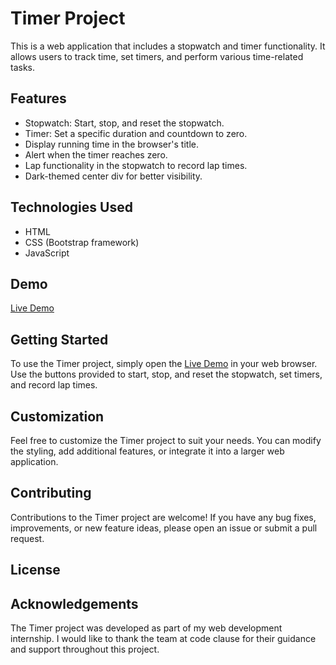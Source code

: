 # Timer Project

This is a web application that includes a stopwatch and timer functionality. It allows users to track time, set timers, and perform various time-related tasks.

## Features

- Stopwatch: Start, stop, and reset the stopwatch.
- Timer: Set a specific duration and countdown to zero.
- Display running time in the browser's title.
- Alert when the timer reaches zero.
- Lap functionality in the stopwatch to record lap times.
- Dark-themed center div for better visibility.

## Technologies Used

- HTML
- CSS (Bootstrap framework)
- JavaScript

## Demo

[Live Demo](https://timerstopwatchpratik.netlify.app/)

## Getting Started

To use the Timer project, simply open the [Live Demo](https://timerstopwatchpratik.netlify.app/) in your web browser. Use the buttons provided to start, stop, and reset the stopwatch, set timers, and record lap times.

## Customization

Feel free to customize the Timer project to suit your needs. You can modify the styling, add additional features, or integrate it into a larger web application.

## Contributing

Contributions to the Timer project are welcome! If you have any bug fixes, improvements, or new feature ideas, please open an issue or submit a pull request.

## License


## Acknowledgements

The Timer project was developed as part of my web development internship. I would like to thank the team at code clause for their guidance and support throughout this project.

